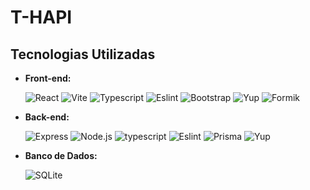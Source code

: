 # T-HAPI

## Tecnologias Utilizadas

- **Front-end:**
  
  ![React](https://img.shields.io/badge/React-ff2400.svg?style=for-the-badge&logo=react&logoColor=white)
  ![Vite](https://img.shields.io/badge/Vite-ff2400.svg?style=for-the-badge&logo=vite&logoColor=white)
  ![Typescript](https://img.shields.io/badge/TypeScript-ff2400.svg?style=for-the-badge&logo=TypeScript&logoColor=white)
  ![Eslint](https://img.shields.io/badge/ESLint-ff2400.svg?style=for-the-badge&logo=ESLint&logoColor=white)
  ![Bootstrap](https://img.shields.io/badge/Bootstrap-ff2400.svg?style=for-the-badge&logo=Bootstrap&logoColor=white)
  ![Yup](https://img.shields.io/badge/yup-ff2400.svg?style=for-the-badge&logo=yup&logoColor=white)
  ![Formik](https://img.shields.io/badge/Formik-ff2400.svg?style=for-the-badge&logo=Formik&logoColor=white)

- **Back-end:**

  ![Express](https://img.shields.io/badge/express-ff2400.svg?style=for-the-badge&logo=express&logoColor=white)
  ![Node.js](https://img.shields.io/badge/node.js-ff2400.svg?style=for-the-badge&logo=nodedotjs&logoColor=white)
  ![typescript](https://img.shields.io/badge/TypeScript-ff2400.svg?style=for-the-badge&logo=TypeScript&logoColor=white)
  ![Eslint](https://img.shields.io/badge/ESLint-ff2400.svg?style=for-the-badge&logo=ESLint&logoColor=white)
  ![Prisma](https://img.shields.io/badge/prisma-ff2400.svg?style=for-the-badge&logo=prisma&logoColor=white)
  ![Yup](https://img.shields.io/badge/yup-ff2400.svg?style=for-the-badge&logo=yup&logoColor=white)
  
- **Banco de Dados:**

  ![SQLite](https://img.shields.io/badge/sqlite-ff2400.svg?style=for-the-badge&logo=sqlite&logoColor=white)

